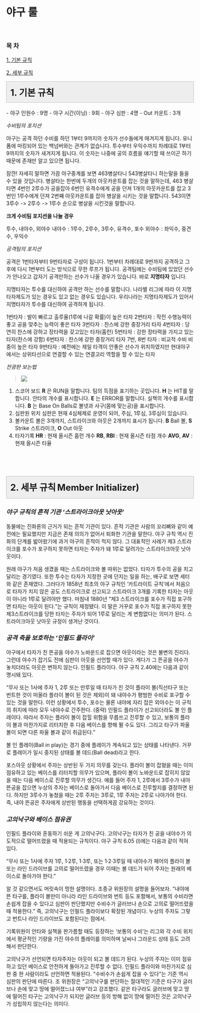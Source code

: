 # **야구 룰**

<br/>
<h3>목 차</h3>
<a name="top"></a>
<p><a href="#1">1. 기본 규칙</a></p>
<p><a href="#2">2. 세부 규칙</a></p>

<a name="1"></a>
  <div class="txc-textbox" style="padding: 10px; border: 1px solid rgb(193, 193, 193); border-image: none; background-color: rgb(238, 238, 238);">
    <strong><span style="font-size: 18pt;">1. 기본 규칙</span></strong>
    <font size="5"><span style="line-height: 36px;"></span></font>
</div>
<br/>
 - 야구 인원수 : 9명
 - 야구 시간(이닝) : 9회
 - 야구 심판 : 4명
 - Out 카운트 : 3개
 
*수비팀의 포지션*

야구는 공격 하던 수비를 하던 1부터 9까지의 숫자가 선수들에게 매겨지게 됩니다.
유니폼에 마킹되어 있는 백넘버와는 관계가 없습니다.
투수부터 우익수까지 차례대로 1부터 9까지의 숫자가 새겨지게 됩니다.
이 숫자는 나중에 공의 흐름을 얘기할 때 쓰이곤 하기 때문에 존재만 알고 있으면 됩니다.

잠깐! 자세히 말하면 가끔 야구중계를 보면 463병살타니 543병살타니 하는말을 들을 수 있을 것입니다.
병살타는 한번에 두개의 아웃카운트를 잡는 것을 말하는데,
463 병살타면 4번인 2루수가 공을잡아 6번인 유격수에게 공을 던져 1개의 아웃카운트를 잡고
3번인 1루수에게 던져 2번째 아웃카운트를 잡아 병살을 시키는 것을 말합니다.
543이면 3루수 -> 2루수 -> 1루수 순으로 병살을 시킨것을 말합니다.

**크게 수비팀 포지션을 나눌 경우**

투수, 내야수, 외야수
내야수 : 1루수, 2루수, 3루수, 유격수, 포수
외야수 : 좌익수, 중견수, 우익수

*공격팀의 포지션*

공격은 1번타자부터 9번타자로 구성이 됩니다.
1번부터 차례대로 9번까지 공격하고 그 후에 다시 1번부터 도는 방식으로 무한 루프가 됩니다.
공격팀에는 수비팀에 있었던 선수가 안나오고 갑자기 공격만하는 선수가 나올 경우가 있습니다.
바로 **지명타자** 입니다.

지명타자는 투수를 대신하여 공격만 하는 선수를 말합니다.
나라별 리그에 따라 이 지명타자제도가 있는 경우도 있고 없는 경우도 있습니다.
우리나라는 지명타자제도가 있어서 지명타자가 투수를 대신하여 공격하게 됩니다.

1번타자 : 발이 빠르고 출루율(1루에 나갈 확률)이 높은 타자
2번타자 : 작전 수행능력이 좋고 공을 맞추는 능력이 좋은 타자
3번타자 : 찬스에 강한 중장거리 타자
4번타자 : 당연히 찬스에 강하고 장타력을 갖고있는 타자(홈런)
5번타자 : 강한 장타력을 가지고 있는 타자(찬스에 강함)
6번타자 : 찬스에 강한 중장거리 타자
7번, 8번 타자 : 비교적 수비 비중이 높은 타자
9번타자 : 예전에는 제일 타격이 안좋은 선수가 위치하였지만 현대야구에서는
          상위타선으로 연결할 수 있는 연결고리 역할을 할 수 있는 타자

*전광판 보는법*
> ![](http://postfiles5.naver.net/20140627_164/kje2611kje_14038037005969HukK_JPEG/%BE%DF%B1%B8%C0%E5%C0%FC%B1%A4%C6%C7.JPG?type=w2)

1. 스코어 보드
**R** 은 RUN을 말합니다. 팀의 득점을 표기하는 곳입니다.
**H** 는 HIT를 말합니다. 안타의 개수를 표시합니다.
**E** 는 ERROR를 말합니다. 실책의 개수를 표시합니다.
**B** 는 Base On Balls로 볼넷과 사구(몸에 맞는공)을 표시합니다.
2. 심판원 위치
심판은 현재 4심체제로 운영이 되어, 주심, 1루심, 3루심이 있습니다.
3. 볼카운트
볼은 3개까지, 스트라이크와 아웃은 2개까지 표시가 됩니다.
**B** Ball 볼, **S** Strike 스트라이크, **O** Out 아웃
4. 타자기록
**HR** : 현재 올시즌 홈런 개수
**RB**, **RBI** : 현재 올시즌 타점 개수
**AVG**, **AV** : 현재 올시즌 타율

<br/><br/><br/>
<a name="2"></a>

<body class="markdown haroopad">

  <div class="txc-textbox" style="padding: 10px; border: 1px solid rgb(193, 193, 193); border-image: none; background-color: rgb(238, 238, 238);">
    <strong><span style="font-size: 18pt;">2. 세부 규칙</span></strong>
    <font size="5"><span style="line-height: 36px;"><b>Member Initializer)</b></span></font>
</div>

### *야구 규칙의 흔적 기관 ‘스트라이크아웃 낫아웃’*

동물에는 진화론의 근거가 되는 흔적 기관이 있다. 흔적 기관은 사람의 꼬리뼈와 같이 예전에는 필요했지만 지금은 존재 의의가 없어서 퇴화한 기관을 말한다. 야구 규칙 역시 진화의 단계를 밟아왔기에 과거 야구의 흔적이 적지 않다. 그 대표적인 사례가 제3 스트라이크를 포수가 포구하지 못하면 타자는 주자가 돼 1루로 달려가는 스트라이크아웃 낫아웃이다.

원래 야구가 처음 생겼을 때는 스트라이크와 볼 따위는 없었다. 타자가 투수의 공을 치고 달리는 경기였다. 또한 투수는 타자가 지정한 곳에 던지는 일을 하는, 배구로 보면 세터와 같은 존재였다. 그러다가 1858년 최초의 야구 규칙인 ‘카트라이트 규칙’에서 처음으로 타자가 치지 않은 공도 스트라이크로 선고되고 스트라이크 3개를 기록한 타자는 아웃이 아니라 1루로 달려야만 했다. 마침내 1880년 “제3 스트라이크를 포수가 직접 포구하면 타자는 아웃이 된다.”는 규칙이 제정됐다. 이 말은 거꾸로 포수가 직접 포구하지 못한 제3스트라이크를 당한 타자는 주자가 되어 1루로 달리는 게 변함없다는 의미가 된다. 스트라이크아웃 낫아웃 규정이 생겨난 것이다.

### *공격 측을 보호하는 ‘인필드 플라이’*

야구에서 타자가 친 뜬공을 야수가 노바운드로 잡으면 아웃이라는 것은 불변의 진리다. 그런데 야수가 잡기도 전에 심판이 아웃을 선언할 때가 있다. 게다가 그 뜬공을 야수가 놓치더라도 아웃은 변하지 않는다. 인필드 플라이다. 야구 규칙 2.40에는 다음과 같이 명시돼 있다.

“무사 또는 1사에 주자 1, 2루 또는 만루일 때 타자가 친 것이 플라이 볼(직선타구 또는 번트한 것이 떠올라 플라이 볼이 된 것은 제외)이 돼 내야수가 평범한 수비로 포구할 수 있는 것을 말한다. 이런 상황에서 투수, 포수는 물론 내야에 자리 잡은 외야수는 이 규칙의 취지에 따라 모두 내야수로 간주한다. (중략) 인필드 플라이가 선고되더라도 볼 인 플레이다. 따라서 주자는 플라이 볼이 잡힐 위험을 무릅쓰고 진루할 수 있고, 보통의 플라이 볼과 마찬가지로 리터치한 후 다음 베이스를 향해 뛸 수도 있다. 그리고 타구가 파울 볼이 되면 다른 파울 볼과 같이 취급된다.”

볼 인 플레이(Ball in play)는 경기 중에 플레이가 계속되고 있는 상태를 나타낸다. 거꾸로 플레이가 일시 중지된 상태를 볼 데드(Ball dead)라고 한다.

포스아웃 상황에서 주자는 상반된 두 가지 의무를 갖는다. 플라이 볼이 잡혔을 때는 이미 점유하고 있는 베이스를 리터치할 의무가 있으며, 플라이 볼이 노바운드로 잡히지 않았을 때는 다음 베이스로 진루할 의무가 생긴다. 예를 들어 주자 1, 2루에서 3루수가 내야 뜬공을 잡으면 누상의 주자는 베이스로 돌아가서 다음 베이스로 진루할지를 결정하면 된다. 하지만 3루수가 놓쳤을 때는 2루 주자는 3루로, 1루 주자는 2루로 나아가야 한다. 즉, 내야 뜬공은 주자에게 상반된 행동을 선택하게끔 강요하는 것이다.

### *고의낙구와 베이스 점유권*

인필드 플라이와 혼동하기 쉬운 게 고의낙구다. 고의낙구는 타자가 친 공을 내야수가 의도적으로 떨어뜨렸을 때 적용되는 규칙이다. 야구 규칙 6.05 (l)에는 다음과 같이 적혀 있다.

“무사 또는 1사에 주자 1루, 1·2루, 1·3루, 또는 1·2·3루일 때 내야수가 페어의 플라이 볼 또는 라인 드라이브를 고의로 떨어뜨렸을 경우 이때는 볼 데드가 되어 주자는 원래의 베이스로 돌아가야 한다.”

알 것 같으면서도 머릿속이 멍한 설명이다. 조종규 위원장의 설명을 들어보자. “내야에 뜬 타구를, 플라이 볼만이 아니라 라인 드라이브와 번트 등도 포함해서, 보통의 수비라면 손쉽게 잡을 수 있다고 심판이 판단했지만 수비수가 글러브나 손으로 고의로 떨어뜨렸을 때 적용한다.” 즉, 고의낙구는 인필드 플라이보다 확장된 개념이다. 누상의 주자도 그렇고 번트나 라인 드라이브도 포함된다는 점에서.

기록위원이 안타와 실책을 판가름할 때도 등장하는 ‘보통의 수비’는 리그와 각 수비 위치에서 평균적인 기량을 가진 야수의 플레이를 의미하며 날씨나 그라운드 상태 등도 고려해서 판단한다.

고의낙구가 선언되면 타자주자는 아웃이 되고 볼 데드가 된다. 누상의 주자는 이미 점유하고 있던 베이스로 안전하게 돌아가고 진루할 수 없다. 인필드 플라이와 마찬가지로 심판 중 한 사람이라도 선언하면 적용된다. “수비수가 손쉽게 잡을 수 있다”는 기준 역시 심판의 판단에 따른다. 조 위원장은 “고의낙구를 판단하는 절대적인 기준은 타구가 글러브나 손에 맞고 땅에 떨어졌느냐 여부”라고 강조했다. 같은 타구라도 글러브에 맞고 땅에 떨어진 타구는 고의낙구가 되지만 글러브 등의 방해 없이 땅에 떨어진 것은 고의낙구가 성립하지 않는다는 의미다.


